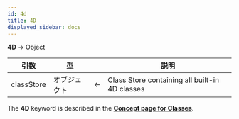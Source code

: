 ```yaml
---
id: 4d
title: 4D
displayed_sidebar: docs
---
```


**4D** -> Object

| 引数         | 型      |                             | 説明                                             |
| ---------- | ------ | --------------------------- | ---------------------------------------------- |
| classStore | オブジェクト | <- | Class Store containing all built-in 4D classes |

The **4D** keyword is described in the [**Concept page for Classes**](../Concepts/classes.md#4d).
